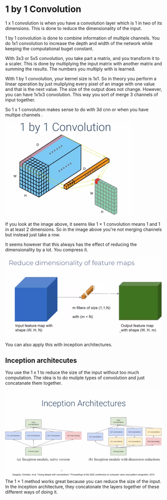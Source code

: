 # 1 by 1 Convolution 

1 x 1 convolution is when you have a convolution layer which is 1 in two of its dimensions. This is done to reduce the dimensionality of the input. 

1 by 1 convolution is done to combine information of multiple channels. You do 1x1 convolution to increase the depth and width of the network while keeping the computational buget constant. 


With 3x3 or 5x5 convolution, you take part a matrix, and you transform it to a scaler. This is done by multiplying the input matrix with another matrix and summing the results. The numbers you multiply with is learned. 

With 1 by 1 convolution, your kernel size is 1x1. So in theory you perform a linear operation by just muliplying every pixel of an image with one value and that is the next value. The size of the output does not change. However, you can have 1x1x3 convolution. This way you sort of merge 3 channels of input together. 

So 1 x 1 convolution makes sense to do with 3d cnn or when you have multipe channels . 



![1 x 1 convolution example](Pasted%20image%2020220610211618.png)

If you look at the image above, it seems like 1 × 1 convolution means 1 and 1 in at least 2 dimensions. So in the image above you're not merging channels but instead just take a row. 

It seems however that this always has the effect of reducing the dimensionality by a lot. You compress it.

![Reducing dimensionality](images/Pasted%20image%2020220610213155.png)

You can also apply this with inception architectures. 

## Inception architecutes

You use the 1 x 1 to reduce the size of the input without too much computation. The idea is to do muliple types of convolution and just concatanate them together. 

![comparing 1x1 and dimensionality reduction](Pasted%20image%2020220610211333.png)
The 1 × 1 method works great because you can reduce the size of the input. In the inception architecture, they concatonate the layers together of these different ways of doing it. 




